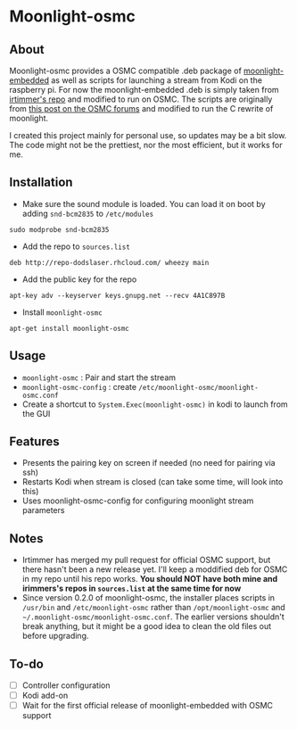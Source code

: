 # Moonlight-osmc
## About
Moonlight-osmc provides a OSMC compatible .deb package of [moonlight-embedded](https://github.com/irtimmer/moonlight-embedded) as well as scripts for launching a stream from Kodi on the raspberry pi. For now the moonlight-embedded .deb is simply taken from [irtimmer's repo](http://archive.itimmer.nl/raspbian/moonlight/) and modified to run on OSMC. The scripts are originally from [this post on the OSMC forums](https://discourse.osmc.tv/t/limelight-embedded-and-osmc/1884/18) and modified to run the C rewrite of moonlight.

I created this project mainly for personal use, so updates may be a bit slow. The code might not be the prettiest, nor the most efficient, but it works for me.

## Installation

- Make sure the sound module is loaded. You can load it on boot by adding `snd-bcm2835` to `/etc/modules`
```shell
sudo modprobe snd-bcm2835
```
- Add the repo to `sources.list`
```sourceslist
deb http://repo-dodslaser.rhcloud.com/ wheezy main
```
- Add the public key for the repo
```shell
apt-key adv --keyserver keys.gnupg.net --recv 4A1C897B
```
- Install `moonlight-osmc`
```
apt-get install moonlight-osmc
```
## Usage
- `moonlight-osmc` : Pair and start the stream
- `moonlight-osmc-config` : create `/etc/moonlight-osmc/moonlight-osmc.conf`
- Create a shortcut to `System.Exec(moonlight-osmc)` in kodi to launch from the GUI

## Features
- Presents the pairing key on screen if needed (no need for pairing via ssh)
- Restarts Kodi when stream is closed (can take some time, will look into this)
- Uses moonlight-osmc-config for configuring moonlight stream parameters

## Notes
- Irtimmer has merged my pull request for official OSMC support, but there hasn't been a new release yet. I'll keep a moddified deb for OSMC in my repo until his repo works. **You should NOT have both mine and irimmers's repos in `sources.list` at the same time for now**
- Since version 0.2.0 of moonlight-osmc, the installer places scripts in `/usr/bin` and `/etc/moonlight-osmc` rather than `/opt/moonlight-osmc` and `~/.moonlight-osmc/moonlight-osmc.conf`. The earlier versions shouldn't break anything, but it might be a good idea to clean the old files out before upgrading.

## To-do
- [ ] Controller configuration
- [ ] Kodi add-on
- [ ] Wait for the first official release of moonlight-embedded with OSMC support

